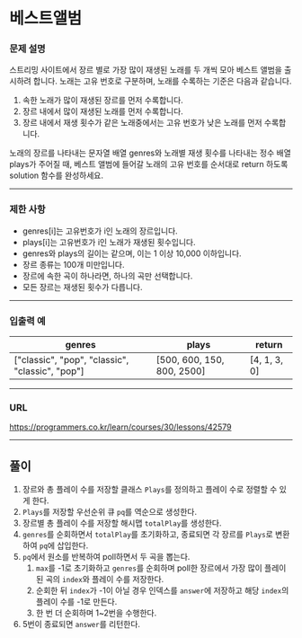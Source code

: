 # 베스트앨범

### 문제 설명

스트리밍 사이트에서 장르 별로 가장 많이 재생된 노래를 두 개씩 모아 베스트 앨범을 출시하려 합니다. 노래는 고유 번호로 구분하며, 노래를 수록하는 기준은 다음과 같습니다.

1. 속한 노래가 많이 재생된 장르를 먼저 수록합니다.
2. 장르 내에서 많이 재생된 노래를 먼저 수록합니다.
3. 장르 내에서 재생 횟수가 같은 노래중에서는 고유 번호가 낮은 노래를 먼저 수록합니다.

노래의 장르를 나타내는 문자열 배열 genres와 노래별 재생 횟수를 나타내는 정수 배열 plays가 주어질 때, 베스트 앨범에 들어갈 노래의 고유 번호를 순서대로 return 하도록 solution 함수를 완성하세요.

-----------
### 제한 사항

- genres[i]는 고유번호가 i인 노래의 장르입니다.
- plays[i]는 고유번호가 i인 노래가 재생된 횟수입니다.
- genres와 plays의 길이는 같으며, 이는 1 이상 10,000 이하입니다.
- 장르 종류는 100개 미만입니다.
- 장르에 속한 곡이 하나라면, 하나의 곡만 선택합니다.
- 모든 장르는 재생된 횟수가 다릅니다.

-----------
### 입출력 예

| genres                                          | plays                      | return       |
|-------------------------------------------------|----------------------------|--------------|
| ["classic", "pop", "classic", "classic", "pop"] | [500, 600, 150, 800, 2500] | [4, 1, 3, 0] |
-----------
### URL

https://programmers.co.kr/learn/courses/30/lessons/42579

-----------
## 풀이
1. 장르와 총 플레이 수를 저장할 클래스 `Plays`를 정의하고 플레이 수로 정렬할 수 있게 한다.
2. `Plays`를 저장할 우선순위 큐 `pq`를 역순으로 생성한다.
3. 장르별 총 플레이 수를 저장할 해시맵 `totalPlay`를 생성한다.
4. `genres`를 순회하면서 `totalPlay`를 초기화하고, 종료되면 각 장르를 `Plays`로 변환하여 `pq`에 삽입한다.
5. `pq`에서 원소를 반복하여 poll하면서 두 곡을 뽑는다.
   1. `max`를 -1로 초기화하고 `genres`를 순회하며 poll한 장르에서 가장 많이 플레이된 곡의 `index`와 플레이 수를 저장한다.
   2. 순회한 뒤 `index`가 -1이 아닐 경우 인덱스를 `answer`에 저장하고 해당 `index`의 플레이 수를 -1로 만든다.
   3. 한 번 더 순회하며 1~2번을 수행한다.
6. 5번이 종료되면 `answer`를 리턴한다.